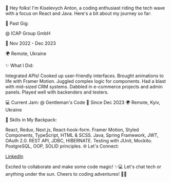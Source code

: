 👋 Hey folks! I'm Kiselevych Anton, a coding enthusiast riding the tech wave with a focus on React and Java. Here's a bit about my journey so far:

💼 Past Gig:

@ ICAP Group GmbH

📅 Nov 2022 - Dec 2023

🌍 Remote, Ukraine

✨ What I Did:

Integrated APIs!
Cooked up user-friendly interfaces.
Brought animations to life with Framer Motion.
Juggled complex logic for components.
Had a blast with mid-sized CRM systems.
Dabbled in e-commerce projects and admin panels.
Played well with backenders and testers.

💻 Current Jam:
@ Gentleman's Code
📅 Since Dec 2023
🌍 Remote, Kyiv, Ukraine

🚀 Skills in My Backpack:

React, Redux, Next.js, React-hook-form.
Framer Motion, Styled Components, TypeScript, HTML & SCSS.
Java, Spring Framework, JWT, OAuth 2.0.
REST API, JDBC, HIBERNATE.
Testing with JUnit, Mockito.
PostgreSQL, OOP, SOLID principles.
🌐 Let's Connect:

[LinkedIn](https://www.linkedin.com/in/kiselevychanton/)

Excited to collaborate and make some code magic! ✨💻 Let's chat tech or anything under the sun. Cheers to coding adventures! 🚀🌈
